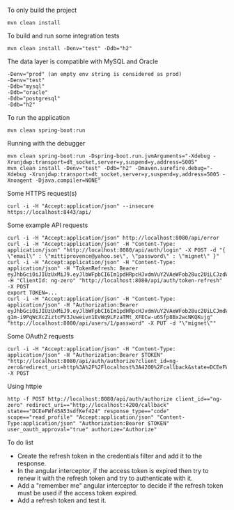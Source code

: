 To only build the project
```
mvn clean install
```

To build and run some integration tests
```
mvn clean install -Denv="test" -Ddb="h2"
```

The data layer is compatible with MySQL and Oracle
```
-Denv="prod" (an empty env string is considered as prod)
-Denv="test"
-Ddb="mysql"
-Ddb="oracle"
-Ddb="postgresql"
-Ddb="h2"
```

To run the application
```
mvn clean spring-boot:run
```

Running with the debugger
```
mvn clean spring-boot:run -Dspring-boot.run.jvmArguments="-Xdebug -Xrunjdwp:transport=dt_socket,server=y,suspend=y,address=5005"
mvn clean install -Denv="test" -Ddb="h2" -Dmaven.surefire.debug="-Xdebug -Xrunjdwp:transport=dt_socket,server=y,suspend=y,address=5005 -Xnoagent -Djava.compiler=NONE"
```

Some HTTPS request(s)
```
curl -i -H "Accept:application/json" --insecure https://localhost:8443/api/
```

Some example API requests
```
curl -i -H "Accept:application/json" http://localhost:8080/api/error
curl -i -H "Accept:application/json" -H "Content-Type: application/json" "http://localhost:8080/api/auth/login" -X POST -d "{ \"email\" : \"mittiprovence@yahoo.se\", \"password\" : \"mignet\" }"
curl -i -H "Accept:application/json" -H "Content-Type: application/json" -H "TokenRefresh: Bearer eyJhbGciOiJIUzUxMiJ9.eyJlbWFpbCI6Im1pdHRpcHJvdmVuY2VAeWFob28uc2UiLCJzdWIiOiJORy1aRVJPIiwianRpIjoiNzBjYmYzZmItYmJhMC00Y2E3LWI4MTItZjNmYmM5NjMzNjU3IiwiaXNzIjoiaHR0cDovL3RoYWxhc29mdC5jb20iLCJpYXQiOjE1NDE0MTEyNzcsImV4cCI6MTU0MjAxNjA3N30.7soHggVsKkOU8SwepvF99c0JKltEWzgsOOyrtTWpPCODdH_TPyXFIVog_NWOOM1gmcFyqwbbZ3HDUQ6rgzdIaA" -H "ClientId: ng-zero" "http://localhost:8080/api/auth/token-refresh" -X POST
export TOKEN=...
curl -i -H "Accept:application/json" -H "Content-Type: application/json" -H "Authorization:Bearer eyJhbGciOiJIUzUxMiJ9.eyJlbWFpbCI6Im1pdHRpcHJvdmVuY2VAeWFob28uc2UiLCJmdWxsbmFtZSI6IlN0ZXBoYW5lIEV5YmVydCIsInNjb3BlcyI6WyJST0xFX1VTRVIiXSwic3ViIjoibWl0dGlwcm92ZW5jZUB5YWhvby5zZSIsImlzcyI6Imh0dHA6Ly90aGFsYXNvZnQuY29tIiwiaWF0IjoxNTQwNzQwMDA5LCJleHAiOjE1NDA3NDM2MDl9.jmfp22i1DQOaIlcgmCOB-g1m-i9PqWcXcZiztcPV3Juweivn1EvWq9LFzaTMt_XFECw-u6Sfp8Bx2wcNKQKujg" "http://localhost:8080/api/users/1/password" -X PUT -d "\"mignet\""
```

Some OAuth2 requests
```
curl -i -H "Accept:application/json" -H "Content-Type: application/json" -H "Authorization:Bearer $TOKEN" "http://localhost:8080/api/auth/authorize?client_id=ng-zero&redirect_uri=http%3A%2F%2Flocalhost%3A4200%2Fcallback&state=DCEeFWf45A53sdfKef424&response_type=code&scope=read_profile" -X POST
```
Using httpie
```
http -f POST http://localhost:8080/api/auth/authorize client_id=="ng-zero" redirect_uri=="http://localhost:4200/callback" state=="DCEeFWf45A53sdfKef424" response_type=="code" scope=="read_profile" "Accept:application/json" "Content-Type:application/json" "Authorization:Bearer $TOKEN" user_oauth_approval="true" authorize="Authorize"
```

To do list
- Create the refresh token in the credentials filter and add it to the response.
- In the angular interceptor, if the access token is expired then try to renew it with the refresh token and try to authenticate with it.
- Add a "remember me" angular interceptor to decide if the refresh token must be used if the access token expired.
- Add a refresh token and test it.


